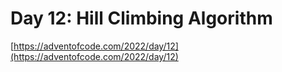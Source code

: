 # Day 12: Hill Climbing Algorithm

[https://adventofcode.com/2022/day/12](https://adventofcode.com/2022/day/12)
